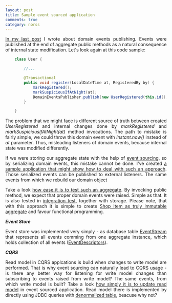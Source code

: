 ```yaml
---
layout: post
title: Sample event sourced application
comments: true
category: norss
---
```


<p style="text-align:justify;">
<a href="http://pillopl.github.io/reliable-domain-events/">In my last post</a> I wrote about domain events publishing. Events were published at the end of aggregate public methods as a natural consequence of internal state modification. Let's look again at this code sample:
</p>

```java
    class User {

        //...

        @Transactional
        public void register(LocalDateTime at, RegisteredBy by) {
            markRegistered();
            markSuspiciousIfAtNight(at);
            DomainEventsPublisher.publish(new UserRegistered(this.id(), at));
        }

    }

```  

<p style="text-align:justify;">
The problem that we might face is different source of truth between created <i>UserRegistered</i> and internal changes done by <i>markRegistered</i> and <i>markSuspiciousIfAtNight(at)</i> method invocations. The path to mistake is fairly simple, we could throw this domain event with <i>Instant.now()</i> instead of <i>at</i> parameter. Thus, misleading listeners of domain events, because internal state was modified differently. 
</p>
<p style="text-align:justify;">
If we were storing our aggregate state with the help of <a href="http://martinfowler.com/eaaDev/EventSourcing.html">event sourcing</a>, so by serializing domain events, this mistake cannot be done. I've created <a href="https://github.com/pilloPl/event-source-cqrs-sample">a sample application that might show how to deal with such an approach</a>. Those serialized events can be published to external listeners. The same events from which we rebuild our domain object</a>

<p style="text-align:justify;">
Take a look <a href="https://github.com/pilloPl/event-source-cqrs-sample/blob/master/src/test/groovy/io/pillopl/eventsource/domain/ShopItemSpec.groovy">how ease it is to test such an aggregate</a>. By invocking public method, we expect that proper domain events were raised. Simple as that. It is also tested in <a href="https://github.com/pilloPl/event-source-cqrs-sample/blob/master/src/test/groovy/io/pillopl/eventsource/integration/shopitem/ShopItemsIntegrationSpec.groovy">integration test</a>, together with storage. Please note, that with this approach it is simple to create <a href="https://github.com/pilloPl/event-source-cqrs-sample/blob/master/src/main/java/io/pillopl/eventsource/domain/shopitem/ShopItem.java">Shop Item as truly immutable aggregate</a> and favour functional programming.
</p>

***Event Store***
<p style="text-align:justify;">
Event store was implemented very simply - as database table <a href="https://github.com/pilloPl/event-source-cqrs-sample/blob/master/src/main/java/io/pillopl/eventsource/store/EventStream.java">EventStream</a> that represents all events comming from one aggregate instance, which holds collection of all events (<a href="https://github.com/pilloPl/event-source-cqrs-sample/blob/master/src/main/java/io/pillopl/eventsource/store/EventDescriptor.java">EventDescriptors</a>).
</p>

***CQRS***
<p style="text-align:justify;">
Read model in CQRS applcations is build when changes to write model are performed. That is why event sourcing can naturally lead to CQRS usage - is there any better way for listening for write model changes than subscribing to events raised from write model? The same events, from which write model is built? Take a look <a href="https://github.com/pilloPl/event-source-cqrs-sample/blob/master/src/main/java/io/pillopl/eventsource/readmodel/ReadModelOnDomainEventUpdater.java">how simply it is to update read model</a> in event sourced application. Read model there is implemented by directly using JDBC queries with <a href="https://github.com/pilloPl/event-source-cqrs-sample/blob/master/src/main/java/io/pillopl/eventsource/readmodel/ShopItemDto.java">denormalized table<a/>, beacuse why not?
</p>
